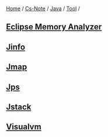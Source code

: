 [Home](https://mengxianbin.github.io) /
[Cs-Note](https://mengxianbin.github.io/cs-note) /
[Java](https://mengxianbin.github.io/cs-note/java) /
[Tool](https://mengxianbin.github.io/cs-note/java/tool) /

## [Eclipse Memory Analyzer](https://mengxianbin.github.io/cs-note/java/tool/eclipse_memory_analyzer.md)

## [Jinfo](https://mengxianbin.github.io/cs-note/java/tool/jinfo.md)

## [Jmap](https://mengxianbin.github.io/cs-note/java/tool/jmap.md)

## [Jps](https://mengxianbin.github.io/cs-note/java/tool/jps.md)

## [Jstack](https://mengxianbin.github.io/cs-note/java/tool/jstack.md)

## [Visualvm](https://mengxianbin.github.io/cs-note/java/tool/visualvm.md)
